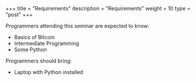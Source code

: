 +++
title = "Requirements"
description = "Requirements"
weight = 10
type = "post"
+++

Programmers attending this seminar are expected to know:

  * Basics of Bitcoin
  * Intermediate Programming
  * Some Python

Programmers should bring:

  * Laptop with Python installed

